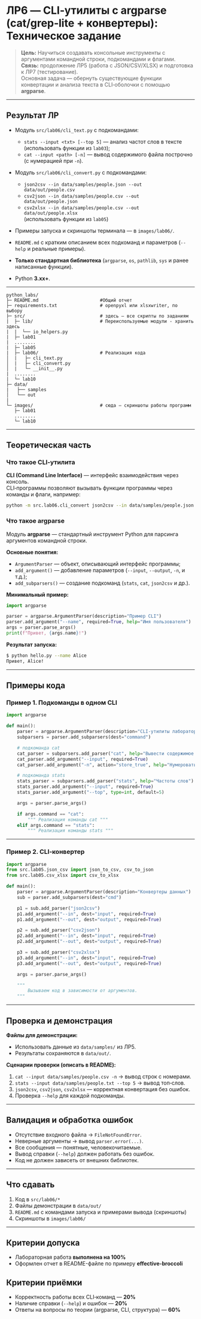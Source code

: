# ЛР6 — CLI‑утилиты с argparse (cat/grep‑lite + конвертеры): Техническое задание

> **Цель:** Научиться создавать консольные инструменты с аргументами командной строки, подкомандами и флагами.  
> **Связь:** продолжение ЛР5 (работа с JSON/CSV/XLSX) и подготовка к ЛР7 (тестирование).  
> Основная задача — обернуть существующие функции конвертации и анализа текста в CLI‑оболочки с помощью **argparse**.

---

## Результат ЛР

- Модуль `src/lab06/cli_text.py` с подкомандами:
  - `stats --input <txt> [--top 5]` — анализ частот слов в тексте (использовать функции из `lab03`);
  - `cat --input <path> [-n]` — вывод содержимого файла построчно (с нумерацией при `-n`).

- Модуль `src/lab06/cli_convert.py` с подкомандами:
  - `json2csv --in data/samples/people.json --out data/out/people.csv`  
  - `csv2json --in data/samples/people.csv --out data/out/people.json`  
  - `csv2xlsx --in data/samples/people.csv --out data/out/people.xlsx`  
  (использовать функции из `lab05`)

- Примеры запуска и скриншоты терминала — в `images/lab06/`.  
- `README.md` с кратким описанием всех подкоманд и параметров (`--help` и реальные примеры).  
- **Только стандартная библиотека** (`argparse`, `os`, `pathlib`, `sys` и ранее написанные функции).  
- Python **3.хх+**.

---
```
python_labs/
├─ README.md                       #Общий отчет
├─ requirements.txt                # openpyxl или xlsxwriter, по выбору
├─ src/                            # здесь — все скрипты по заданиям
|  ├─ lib/                         # Переиспользуемые модули - хранить здесь
|  |  └── io_helpers.py            
|  ├─ lab01
|  ........
|  ├─ lab05  
|  ├─ lab06/                       # Реализация кода
│  |   ├─ cli_text.py              
│  |   ├─ cli_convert.py
│  |   └─ __init__.py
|  ........
|  └─ lab10
├─ data/
|   ├── samples
│   └── out
|
└─ images/                         # сюда — скриншоты работы программ
   ├─ lab01
   ........
   └─ lab10
```
---

## Теоретическая часть

### Что такое CLI‑утилита
**CLI (Command Line Interface)** — интерфейс взаимодействия через консоль.  
CLI‑программы позволяют вызывать функции программы через команды и флаги, например:
```bash
python -m src.lab06.cli_convert json2csv --in data/samples/people.json --out data/out/people.csv
```

### Что такое argparse
Модуль **argparse** — стандартный инструмент Python для парсинга аргументов командной строки.

**Основные понятия:**
- `ArgumentParser` — объект, описывающий интерфейс программы;
- `add_argument()` — добавление параметров (`--input`, `--output`, `-n`, и т.д.);
- `add_subparsers()` — создание подкоманд (`stats`, `cat`, `json2csv` и др.).

**Минимальный пример:**
```python
import argparse

parser = argparse.ArgumentParser(description="Пример CLI")
parser.add_argument("--name", required=True, help="Имя пользователя")
args = parser.parse_args()
print(f"Привет, {args.name}!")
```

**Результат запуска:**
```bash
$ python hello.py --name Alice
Привет, Alice!
```
---

## Примеры кода

### Пример 1. Подкоманды в одном CLI
```python
import argparse

def main():
    parser = argparse.ArgumentParser(description="CLI‑утилиты лабораторной №6")
    subparsers = parser.add_subparsers(dest="command")

    # подкоманда cat
    cat_parser = subparsers.add_parser("cat", help="Вывести содержимое файла")
    cat_parser.add_argument("--input", required=True)
    cat_parser.add_argument("-n", action="store_true", help="Нумеровать строки")

    # подкоманда stats
    stats_parser = subparsers.add_parser("stats", help="Частоты слов")
    stats_parser.add_argument("--input", required=True)
    stats_parser.add_argument("--top", type=int, default=5)

    args = parser.parse_args()

    if args.command == "cat":
        """ Реализация команды cat """
    elif args.command == "stats":
        """ Реализация команды stats """
```

---

### Пример 2. CLI‑конвертер
```python
import argparse
from src.lab05.json_csv import json_to_csv, csv_to_json
from src.lab05.csv_xlsx import csv_to_xlsx

def main():
    parser = argparse.ArgumentParser(description="Конвертеры данных")
    sub = parser.add_subparsers(dest="cmd")

    p1 = sub.add_parser("json2csv")
    p1.add_argument("--in", dest="input", required=True)
    p1.add_argument("--out", dest="output", required=True)

    p2 = sub.add_parser("csv2json")
    p2.add_argument("--in", dest="input", required=True)
    p2.add_argument("--out", dest="output", required=True)

    p3 = sub.add_parser("csv2xlsx")
    p3.add_argument("--in", dest="input", required=True)
    p3.add_argument("--out", dest="output", required=True)

    args = parser.parse_args()

    """
        Вызываем код в зависимости от аргументов.
    """
```

---

## Проверка и демонстрация

**Файлы для демонстрации:**
- Использовать данные из `data/samples/` из ЛР5.  
- Результаты сохраняются в `data/out/`.

**Сценарии проверки (описать в README):**
1. `cat --input data/samples/people.csv -n` → вывод строк с номерами.  
2. `stats --input data/samples/people.txt --top 5` → вывод топ‑слов.  
3. `json2csv`, `csv2json`, `csv2xlsx` — корректная конвертация без ошибок.  
4. Проверка `--help` для каждой подкоманды.

---

## Валидация и обработка ошибок
- Отсутствие входного файла → `FileNotFoundError`.  
- Неверные аргументы → вывод `parser.error(...)`.  
- Все сообщения — понятные, человекочитаемые.  
- Вывод справки (`--help`) должен работать без ошибок.  
- Код не должен зависеть от внешних библиотек.

---

## Что сдавать
1. Код в `src/lab06/*`  
2. Файлы демонстрации в `data/out/`  
3. `README.md` с командами запуска и примерами вывода (скриншоты) 
4. Скриншоты в `images/lab06/`

---

## Критерии допуска
- Лабораторная работа **выполнена на 100%**
- Оформлен отчет в README-файле по примеру **effective-broccoli**

## Критерии приёмки
- Корректность работы всех CLI‑команд — **20%**  
- Наличие справки (`--help`) и ошибок — **20%**  
- Ответы на вопросы по теории (argparse, CLI, структура) — **60%** 


